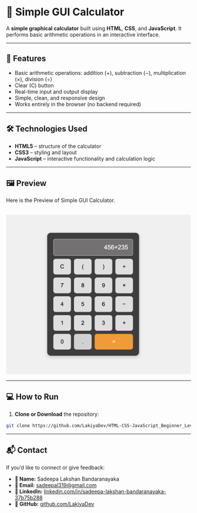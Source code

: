 # 🧮 Simple GUI Calculator

A **simple graphical calculator** built using **HTML**, **CSS**, and **JavaScript**. It performs basic arithmetic operations in an interactive interface.

---

## 🚀 Features

- Basic arithmetic operations: addition (+), subtraction (−), multiplication (×), division (÷)  
- Clear (C) button 
- Real-time input and output display  
- Simple, clean, and responsive design  
- Works entirely in the browser (no backend required)  

---

## 🛠️ Technologies Used

- **HTML5** – structure of the calculator  
- **CSS3** – styling and layout  
- **JavaScript** – interactive functionality and calculation logic  

---

## 🖼️ Preview

Here is the Preview of Simple GUI Calculator.<br><br>

<img src ="Simple GUI Calculator.png">

---

## 💻 How to Run

1. **Clone or Download** the repository:
```bash
git clone https://github.com/LakiyaDev/HTML-CSS-JavaScript_Beginner_Level_Projects/tree/main/SimpleGUICalculator.git
```

---

## 📬 Contact

If you’d like to connect or give feedback:

- **👤 Name:** Sadeepa Lakshan Bandaranayaka  
- **📧 Email:** [sadeepal319@gmail.com](mailto:sadeepal319@gmail.com)  
- **💼 LinkedIn:** [linkedin.com/in/sadeepa-lakshan-bandaranayaka-37b75b288](https://www.linkedin.com/in/sadeepa-lakshan-bandaranayaka-37b75b288)  
- **🐙 GitHub:** [github.com/LakiyaDev](https://github.com/LakiyaDev)
